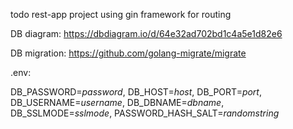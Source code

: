 todo rest-app project using gin framework for routing

DB diagram: https://dbdiagram.io/d/64e32ad702bd1c4a5e1d82e6

DB migration: https://github.com/golang-migrate/migrate

.env:

DB_PASSWORD=*password*,
DB_HOST=*host*,
DB_PORT=*port*,
DB_USERNAME=*username*,
DB_DBNAME=*dbname*,
DB_SSLMODE=*sslmode*,
PASSWORD_HASH_SALT=*randomstring*

